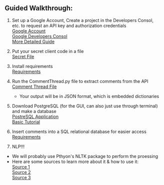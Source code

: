 ## Guided Walkthrough:

1. Set up a Google Account, Create a project in the Developers Consol, etc. to request an API key and authorization credentials  <br />
	[Google Account](https://accounts.google.com/SignUp?continue=https%3A%2F%2Faccounts.google.com%2FManageAccount)  <br />
	[Google Developers Consol](https://console.developers.google.com/) <br />
	[More Detailed Guide](https://developers.google.com/youtube/v3/getting-started) <br />
	
	
2. Put your secret client code in a file  <br />
	[Secret File](https://github.com/UCSB-dataScience-ProjectGroup/youtube/.gitignore)
	
	
3. Install requirements  <br />
	[Requirements](https://github.com/UCSB-dataScience-ProjectGroup/youtube/requirements.txt) <br />
	
	
3. Run the CommentThread.py file to extract comments from the API  <br />
	[Comment Thread File](https://github.com/UCSB-dataScience-ProjectGroup/youtube/CommentThread.py) <br />
	- Your output will be in JSON format, which is embedded dictionaries  <br />
	
	
4. Download PostgreSQL (for the GUI, can also just use through terminal) and make a database  <br />
	[PostreSQL Application](https://www.postgresql.org) <br />
	[Basic Tutorial](http://postgresqltutorial.com) <br />
	
	
5. Insert comments into a SQL relational database for easier access <br />
	[Requirements](https://github.com/UCSB-dataScience-ProjectGroup/PostgresPipe.py) <br />
	
	
6. NLP!!! <br />
- We will probably use Pthyon's NLTK package to perform the proessing <br />
- Here are some sources to learn more about it & how to use it: <br />
[Source 1](https://pypi.python.org/pypi/nltk) <br />
[Source 2](https://pythonprogramming.net/tokenizing-words-sentences-nltk-tutorial/)<br />
[Source 3](http://www.nltk.org)<br />
